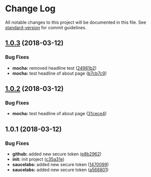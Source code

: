 # Change Log

All notable changes to this project will be documented in this file. See [standard-version](https://github.com/conventional-changelog/standard-version) for commit guidelines.

<a name="1.0.3"></a>
## [1.0.3](https://github.com/StephanGerbeth/vue-boilerplate/compare/v1.0.2...v1.0.3) (2018-03-12)


### Bug Fixes

* **mocha:** removed headline test ([24981b2](https://github.com/StephanGerbeth/vue-boilerplate/commit/24981b2))
* **mocha:** test headline of about page ([b7cb7c9](https://github.com/StephanGerbeth/vue-boilerplate/commit/b7cb7c9))



<a name="1.0.2"></a>
## [1.0.2](https://github.com/StephanGerbeth/vue-boilerplate/compare/v1.0.1...v1.0.2) (2018-03-12)


### Bug Fixes

* **mocha:** test headline of about page ([31cece4](https://github.com/StephanGerbeth/vue-boilerplate/commit/31cece4))



<a name="1.0.1"></a>
## 1.0.1 (2018-03-12)


### Bug Fixes

* **github:** added new secure token ([e8b2962](https://github.com/StephanGerbeth/vue-boilerplate/commit/e8b2962))
* **init:** init project ([c35a31e](https://github.com/StephanGerbeth/vue-boilerplate/commit/c35a31e))
* **saucelabs:** added new secure token ([1470099](https://github.com/StephanGerbeth/vue-boilerplate/commit/1470099))
* **saucelabs:** added new secure token ([a568801](https://github.com/StephanGerbeth/vue-boilerplate/commit/a568801))
